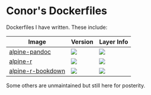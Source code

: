 # Conor's Dockerfiles

Dockerfiles I have written. These include: 

| Image | Version | Layer Info |
|-------|---------|------------|
|[alpine-pandoc](https://gitlab.com/ConorIA/dockerfiles/tree/master/alpine-pandoc)| [![](https://images.microbadger.com/badges/version/conoria/alpine-pandoc.svg)](http://microbadger.com/images/conoria/alpine-pandoc "Get your own version badge on microbadger.com")| [![](https://images.microbadger.com/badges/image/conoria/alpine-pandoc.svg)](http://microbadger.com/images/conoria/alpine-pandoc "Get your own image badge on microbadger.com")|
|[alpine-r](https://gitlab.com/ConorIA/dockerfiles/tree/master/alpine-r)|[![](https://images.microbadger.com/badges/version/conoria/alpine-r.svg)](http://microbadger.com/images/conoria/alpine-r "Get your own version badge on microbadger.com")| [![](https://images.microbadger.com/badges/image/conoria/alpine-r.svg)](http://microbadger.com/images/conoria/alpine-r "Get your own image badge on microbadger.com")|
|[alpine-r-bookdown](https://gitlab.com/ConorIA/dockerfiles/tree/master/alpine-r-bookdown)|[![](https://images.microbadger.com/badges/version/conoria/alpine-r-bookdown.svg)](http://microbadger.com/images/conoria/alpine-r-bookdown "Get your own version badge on microbadger.com")| [![](https://images.microbadger.com/badges/image/conoria/alpine-r-bookdown.svg)](http://microbadger.com/images/conoria/alpine-r-bookdown "Get your own image badge on microbadger.com")|

Some others are unmaintained but still here for posterity.
